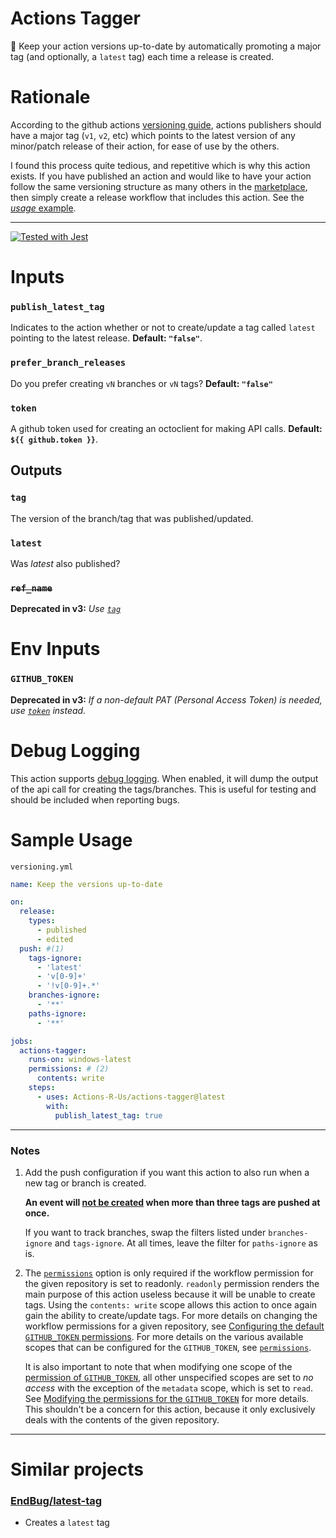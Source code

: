 # Actions Tagger

:speedboat: Keep your action versions up-to-date by automatically promoting a
major tag (and optionally, a `latest` tag) each time a release is created.

# Rationale

According to the github actions
[versioning guide](https://github.com/actions/toolkit/blob/master/docs/action-versioning.md#versioning),
actions publishers should have a major tag (`v1`, `v2`, etc) which points to the
latest version of any minor/patch release of their action, for ease of use by
the others.

I found this process quite tedious, and repetitive which is why this action
exists. If you have published an action and would like to have your action
follow the same versioning structure as many others in the
[marketplace](https://github.com/marketplace?type=actions), then simply create a
release workflow that includes this action. See the
[_usage_ example](#sample-usage).

---

[![Tested with Jest](https://img.shields.io/badge/tested_with-jest-99424f.svg)](https://github.com/facebook/jest)

# Inputs

### `publish_latest_tag`

Indicates to the action whether or not to create/update a tag called `latest`
pointing to the latest release. **Default: `"false"`**.

### `prefer_branch_releases`

Do you prefer creating `vN` branches or `vN` tags? **Default: `"false"`**

### `token`

A github token used for creating an octoclient for making API calls. **Default:
`${{ github.token }}`**.

## Outputs

### `tag`

The version of the branch/tag that was published/updated.

### `latest`

Was _latest_ also published?

### <strike>`ref_name`</strike>

**Deprecated in v3:** _Use [`tag`](#tag)_

# Env Inputs

### `GITHUB_TOKEN`

**Deprecated in v3:** _If a non-default PAT (Personal Access Token) is needed,
use [`token`](#token) instead._

# Debug Logging

This action supports
[debug logging](https://docs.github.com/en/actions/managing-workflow-runs/enabling-debug-logging#enabling-step-debug-logging).
When enabled, it will dump the output of the api call for creating the
tags/branches. This is useful for testing and should be included when reporting
bugs.

# Sample Usage

`versioning.yml`

```yaml
name: Keep the versions up-to-date

on:
  release:
    types:
      - published
      - edited
  push: #(1)
    tags-ignore:
      - 'latest'
      - 'v[0-9]+'
      - '!v[0-9]+.*'
    branches-ignore:
      - '**'
    paths-ignore:
      - '**'

jobs:
  actions-tagger:
    runs-on: windows-latest
    permissions: # (2)
      contents: write
    steps:
      - uses: Actions-R-Us/actions-tagger@latest
        with:
          publish_latest_tag: true
```
---

### Notes

1. Add the push configuration if you want this action to also run when a new tag or branch is created.

   **An event will [not be created](https://docs.github.com/en/actions/using-workflows/events-that-trigger-workflows#push) when more than three tags are pushed at once.**

   If you want to track branches, swap the filters listed under `branches-ignore`
   and `tags-ignore`. At all times, leave the filter for `paths-ignore` as is.
2. The
   [`permissions`](https://docs.github.com/en/actions/using-workflows/workflow-syntax-for-github-actions#permissions)
   option is only required if the workflow permission for the given repository
   is set to readonly. `readonly` permission renders the main purpose of this
   action useless because it will be unable to create tags. Using the
   `contents: write` scope allows this action to once again gain the ability to
   create/update tags. For more details on changing the workflow permissions for
   a given repository, see
   [Configuring the default `GITHUB_TOKEN` permissions](https://docs.github.com/en/repositories/managing-your-repositorys-settings-and-features/enabling-features-for-your-repository/managing-github-actions-settings-for-a-repository#configuring-the-default-github_token-permissions).
   For more details on the various available scopes that can be configured for
   the `GITHUB_TOKEN`, see
   [`permissions`](https://docs.github.com/en/actions/using-workflows/workflow-syntax-for-github-actions#permissions).

   It is also important to note that when modifying one scope of the
   [permission of `GITHUB_TOKEN`](https://docs.github.com/en/actions/security-guides/automatic-token-authentication#permissions-for-the-github_token),
   all other unspecified scopes are set to _no access_ with the exception of the
   `metadata` scope, which is set to `read`. See
   [Modifying the permissions for the `GITHUB_TOKEN`](https://docs.github.com/en/actions/security-guides/automatic-token-authentication#modifying-the-permissions-for-the-github_token)
   for more details. This shouldn't be a concern for this action, because it
   only exclusively deals with the contents of the given repository.

---

# Similar projects

### [EndBug/latest-tag](https://github.com/EndBug/latest-tag)

- Creates a `latest` tag
